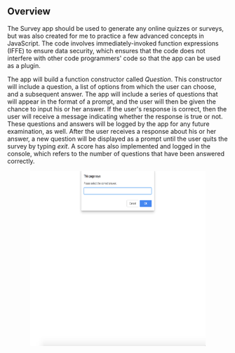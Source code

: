 ## Overview

The Survey app should be used to generate any online quizzes or surveys, but was also created for me to practice a few advanced concepts in JavaScript. The code involves immediately-invoked function expressions (IFFE) to ensure data security, which ensures that the code does not interfere with other code programmers' code so that the app can be used as a plugin. 

The app will build a function constructor called _Question_. This constructor will include a question, a list of options from which the user can choose, and a subsequent answer. The app will include a series of questions that will appear in the format of a prompt, and the user will then be given the chance to input his or her answer. If the user's response is correct, then the user will receive a message indicating whether the response is true or not. These questions and answers will be logged by the app for any future examination, as well. After the user receives a response about his or her answer, a new question will be displayed as a prompt until the user quits the survey by typing _exit_. A score has also implemented and logged in the console, which refers to the number of questions that have been answered correctly.

<p align="center">
  <img width="400" height="400" src="example.png">
</p>
